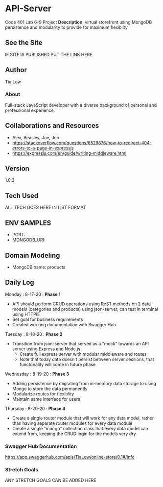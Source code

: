 # API-Server
Code 401 Lab 6-9 Project
**Description**: virtual storefront using MongoDB persistence and modularity to provide for maximum flexiblity.

## See the Site
IF SITE IS PUBLISHED PUT THE LINK HERE

## Author
Tia Low

### About
Full-stack JavaScript developer with a diverse background of personal and professional experience.

## Collaborations and Resources
- Alex, Beasley, Joe, Jen
- https://stackoverflow.com/questions/6528876/how-to-redirect-404-errors-to-a-page-in-expressjs
- https://expressjs.com/en/guide/writing-middleware.html

## Version
1.0.3

## Tech Used
ALL TECH GOES HERE IN LIST FORMAT

## ENV SAMPLES
- PORT:
- MONGODB_URI:

## Domain Modeling
- MongoDB name: products

## Daily Log
Monday : 8-17-20 : **Phase 1** 
- API should perform CRUD operations using ReST methods on 2 data models (categories and products) using json-server, can test in terminal using HTTPIE
- Set goal for business requirements
- Created working documentation with Swagger Hub

Tuesday : 8-18-20 : **Phase 2** 
- Transition from json-server that served as a "mock" towards an API server using Express and Node.js
  - Create full express server with modular middleware and routes
  - Note that today data doesn't persist between server sessions, that functonality will come in future phase

Wednesday : 8-19-20 : **Phase 3**
- Adding persistence by migrating from in-memory data storage to using Mongo to store the data permanently
- Modularize routes for flexiblity
- Maintain same interface for users

Thursday : 8-20-20 : **Phase 4**
- Create a single router module that will work for any data model, rather than having separate router modules for every data module
- Create a single "mongo" collection class that every data model can extend from, keeping the CRUD login for the models very dry

### Swagger Hub Documentation
https://app.swaggerhub.com/apis/TiaLow/online-store/0.1#/info

### Stretch Goals
ANY STRETCH GOALS CAN BE ADDED HERE

